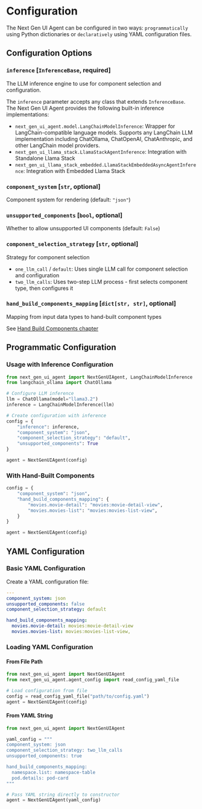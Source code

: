 # Configuration

The Next Gen UI Agent can be configured in two ways: `programmatically` using Python dictionaries or `declaratively` using YAML configuration files.

## Configuration Options

### `inference` [`InferenceBase`, required]
The LLM inference engine to use for component selection and configuration.

The `inference` parameter accepts any class that extends `InferenceBase`. The Next Gen UI Agent provides the following built-in inference implementations:

- `next_gen_ui_agent.model.LangChainModelInference`: Wrapper for LangChain-compatible language models. Supports any LangChain LLM implementation including ChatOllama, ChatOpenAI, ChatAnthropic, and other LangChain model providers.
- `next_gen_ui_llama_stack.LlamaStackAgentInference`: Integration with Standalone Llama Stack
- `next_gen_ui_llama_stack_embedded.LlamaStackEmbeddedAsyncAgentInference`: Integration with Embedded Llama Stack


### `component_system` [`str`, optional]

Component system for rendering (default: `"json"`)

### `unsupported_components` [`bool`, optional]

Whether to allow unsupported UI components (default: `False`)

### `component_selection_strategy` [`str`, optional]

Strategy for component selection

- `one_llm_call` / `default`: Uses single LLM call for component selection and configuration
- `two_llm_calls`: Uses two-step LLM process - first selects component type, then configures it

### `hand_build_components_mapping` [`dict[str, str]`, optional]

Mapping from input data types to hand-built component types

See [Hand Build Components chapter](./data_ui_blocks/hand_build_components.md)

## Programmatic Configuration

### Usage with Inference Configuration

```python
from next_gen_ui_agent import NextGenUIAgent, LangChainModelInference
from langchain_ollama import ChatOllama

# Configure LLM inference
llm = ChatOllama(model="llama3.2")
inference = LangChainModelInference(llm)

# Create configuration with inference
config = {
    "inference": inference,
    "component_system": "json",
    "component_selection_strategy": "default",
    "unsupported_components": True
}

agent = NextGenUIAgent(config)
```

### With Hand-Built Components

```python
config = {
    "component_system": "json",
    "hand_build_components_mapping": {
        "movies.movie-detail": "movies:movie-detail-view",
        "movies.movies-list": "movies:movies-list-view",
    }
}

agent = NextGenUIAgent(config)
```

## YAML Configuration

### Basic YAML Configuration

Create a YAML configuration file:

```yaml
---
component_system: json
unsupported_components: false
component_selection_strategy: default

hand_build_components_mapping:
  movies.movie-detail: movies:movie-detail-view
  movies.movies-list: movies:movies-list-view,
```

### Loading YAML Configuration

#### From File Path

```python
from next_gen_ui_agent import NextGenUIAgent
from next_gen_ui_agent.agent_config import read_config_yaml_file

# Load configuration from file
config = read_config_yaml_file("path/to/config.yaml")
agent = NextGenUIAgent(config)
```

#### From YAML String

```python
from next_gen_ui_agent import NextGenUIAgent

yaml_config = """
component_system: json
component_selection_strategy: two_llm_calls
unsupported_components: true

hand_build_components_mapping:
  namespace.list: namespace-table
  pod.details: pod-card
"""

# Pass YAML string directly to constructor
agent = NextGenUIAgent(yaml_config)
```
